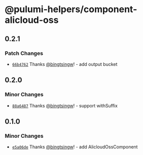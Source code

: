 # @pulumi-helpers/component-alicloud-oss

## 0.2.1

### Patch Changes

- [`66b4762`](https://github.com/bingtsingw/pulumi-helpers/commit/66b4762c07afd396bc63e9da247afb5367ad0fa8) Thanks [@bingtsingw](https://github.com/bingtsingw)! - add output bucket

## 0.2.0

### Minor Changes

- [`88a6487`](https://github.com/bingtsingw/pulumi-helpers/commit/88a6487bcd28d9dfe499d2a484214b610c2f14a9) Thanks [@bingtsingw](https://github.com/bingtsingw)! - support withSuffix

## 0.1.0

### Minor Changes

- [`e5a06de`](https://github.com/bingtsingw/pulumi-helpers/commit/e5a06de623aa11a696cd9342c80e2d47ee3e2d51) Thanks [@bingtsingw](https://github.com/bingtsingw)! - add AlicloudOssComponent
